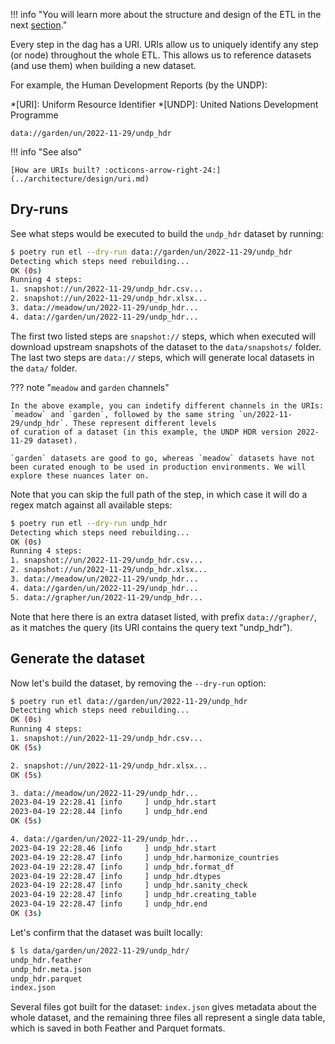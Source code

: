 !!! info "You will learn more about the structure and design of the ETL in the next [section](../../architecture/)."

Every step in the dag has a URI. URIs allow us to uniquely identify any step (or node) throughout the whole ETL. This allows us to reference datasets (and use them) when building a new dataset.

For example, the Human Development Reports (by the UNDP):

*[URI]: Uniform Resource Identifier
*[UNDP]: United Nations Development Programme

```
data://garden/un/2022-11-29/undp_hdr
```

!!! info "See also"

    [How are URIs built? :octicons-arrow-right-24:](../architecture/design/uri.md)

## Dry-runs

See what steps would be executed to build the `undp_hdr` dataset by running:

```bash
$ poetry run etl --dry-run data://garden/un/2022-11-29/undp_hdr
Detecting which steps need rebuilding...
OK (0s)
Running 4 steps:
1. snapshot://un/2022-11-29/undp_hdr.csv...
2. snapshot://un/2022-11-29/undp_hdr.xlsx...
3. data://meadow/un/2022-11-29/undp_hdr...
4. data://garden/un/2022-11-29/undp_hdr...
```

The first two listed steps are `snapshot://` steps, which when executed will download upstream snapshots of the dataset to the `data/snapshots/` folder. The last two steps are `data://` steps, which will generate local datasets in the `data/` folder.

??? note "`meadow` and `garden` channels"

    In the above example, you can indetify different channels in the URIs: `meadow` and `garden`, followed by the same string `un/2022-11-29/undp_hdr`. These represent different levels
    of curation of a dataset (in this example, the UNDP HDR version 2022-11-29 dataset).

    `garden` datasets are good to go, whereas `meadow` datasets have not been curated enough to be used in production environments. We will explore these nuances later on.

Note that you can skip the full path of the step, in which case it will do a regex match against all available steps:

```bash
$ poetry run etl --dry-run undp_hdr
Detecting which steps need rebuilding...
OK (0s)
Running 4 steps:
1. snapshot://un/2022-11-29/undp_hdr.csv...
2. snapshot://un/2022-11-29/undp_hdr.xlsx...
3. data://meadow/un/2022-11-29/undp_hdr...
4. data://garden/un/2022-11-29/undp_hdr...
5. data://grapher/un/2022-11-29/undp_hdr...
```

Note that here there is an extra dataset listed, with prefix `data://grapher/`, as it matches the query (its URI contains the query text "undp_hdr").

## Generate the dataset
Now let's build the dataset, by removing the `--dry-run` option:

```bash
$ poetry run etl data://garden/un/2022-11-29/undp_hdr
Detecting which steps need rebuilding...
OK (0s)
Running 4 steps:
1. snapshot://un/2022-11-29/undp_hdr.csv...
OK (5s)

2. snapshot://un/2022-11-29/undp_hdr.xlsx...
OK (5s)

3. data://meadow/un/2022-11-29/undp_hdr...
2023-04-19 22:28.41 [info     ] undp_hdr.start
2023-04-19 22:28.44 [info     ] undp_hdr.end
OK (5s)

4. data://garden/un/2022-11-29/undp_hdr...
2023-04-19 22:28.46 [info     ] undp_hdr.start
2023-04-19 22:28.47 [info     ] undp_hdr.harmonize_countries
2023-04-19 22:28.47 [info     ] undp_hdr.format_df
2023-04-19 22:28.47 [info     ] undp_hdr.dtypes
2023-04-19 22:28.47 [info     ] undp_hdr.sanity_check
2023-04-19 22:28.47 [info     ] undp_hdr.creating_table
2023-04-19 22:28.47 [info     ] undp_hdr.end
OK (3s)
```

Let's confirm that the dataset was built locally:

```bash
$ ls data/garden/un/2022-11-29/undp_hdr/
undp_hdr.feather
undp_hdr.meta.json
undp_hdr.parquet
index.json
```

Several files got built for the dataset: `index.json` gives metadata about the whole dataset, and the remaining three files all represent a single data table, which is saved in both Feather and Parquet formats.